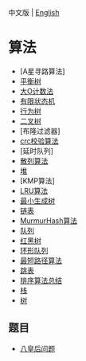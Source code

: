

中文版 | [English](README.md)

# 算法

- [A星寻路算法]
- [平衡树](balance_tree_zh.md)
- [大O计数法](big_o_notation_zh.md)
- [有限状态机](fsm_zh.md)
- [行为树](behavior_tree_zh.md)
- [二叉树](binary_tree_zh.md)
- [布隆过滤器]
- [crc校验算法](crc_zh.md)
- [延时队列]
- [散列算法](hash_zh.md)
- [堆](heap_zh.md)
- [KMP算法]
- [LRU算法](lru_zh.md)
- [最小生成树](minimum_spanning_tree_zh.md)
- [链表](li)
- [MurmurHash算法](murmur_hash_zh.md)
- [队列](queue_zh.md)
- [红黑树](rb_tree_zh.md)
- [环形队列](ring_buffer_zh.md)
- [最短路径算法](shortest_path_problem_zh.md)
- [跳表](skiplist_zh.md)
- [排序算法总结](sort_zh.md)
- [栈](stack_zh.md)
- [树](tree_zh.md)



## 题目

- [八皇后问题](eight_queen_zh.md)

